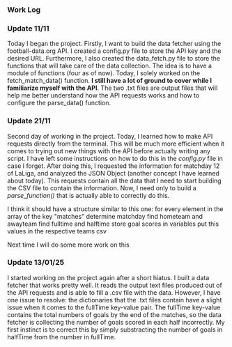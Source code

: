 ### Work Log

### Update 11/11

Today I began the project. Firstly, I want to build the data fetcher using the football-data.org API. 
I created a config.py file to store the API key and the desired URL. Furthermore, I also created the data_fetch.py file to store the 
functions that will take care of the data collection. The idea is to have a module of functions (four as of now). Today, I solely worked
on the fetch_match_data() function. **I still have a lot of ground to cover while I familiarize myself with the API**. 
The two .txt files are output files that will help me better understand how the API requests works and how to configure the parse_data() function. 

### Update 21/11

Second day of working in the project. Today, I learned how to make API requests directly from the terminal. This will be much more efficient when it comes to trying out new things
with the API before actually writing any script. I have left some instructions on how to do this in the *config.py* file in case I forget.
After doing this, I requested the information for matchday 12 of LaLiga, and analyzed the JSON Object (another concept I have learned about today). This requests contain all the data that I
need to start building the CSV file to contain the information. Now, I need only to build a *parse_function()* that is actually able to correctly do this. 

I think it should have a structure similar to this one:
for every element in the array of the key "matches" 
    determine matchday
    find hometeam and awayteam
    find fulltime and halftime
        store goal scores in variables 
    put this values in the respective teams csv 

Next time I will do some more work on this

### Update 13/01/25

I started working on the project again after a short hiatus. I built a data fetcher that works pretty well. It reads the output text files produced out of the API requests and is able to fill a .csv file with the data. However, I have one issue to resolve: the dictionaries that the .txt files contain have a slight issue when it comes to the fullTime key-value pair. The fullTime key-value contains the total numbers of goals by the end of the matches, so the data fetcher is collecting the number of goals scored in each half incorrectly. My first instinct is to correct this by simply substracting the number of goals in halfTime from the number in fullTime. 

